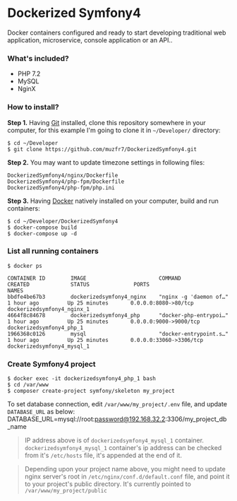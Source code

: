 # Dockerized Symfony4
Docker containers configured and ready to start developing traditional web application, microservice, console application or an API..

### What's included?
* PHP 7.2
* MySQL
* NginX

### How to install?
**Step 1.** Having [Git](https://git-scm.com) installed, clone this repository somewhere in your computer, for this example I'm going to clone it in `~/Developer/` directory:
```
$ cd ~/Developer
$ git clone https://github.com/muzfr7/DockerizedSymfony4.git
```

**Step 2.** You may want to update timezone settings in following files:
```
DockerizedSymfony4/nginx/Dockerfile
DockerizedSymfony4/php-fpm/Dockerfile
DockerizedSymfony4/php-fpm/php.ini
```

**Step 3.** Having [Docker](https://www.docker.com) natively installed on your computer, build and run containers:
```
$ cd ~/Developer/DockerizedSymfony4
$ docker-compose build
$ docker-compose up -d
```

### List all running containers
```
$ docker ps

CONTAINER ID        IMAGE                       COMMAND                  CREATED             STATUS              PORTS                     NAMES
bbdfe4be67b3        dockerizedsymfony4_nginx    "nginx -g 'daemon of…"   1 hour ago         Up 25 minutes       0.0.0.0:8080->80/tcp      dockerizedsymfony4_nginx_1
4664f8c84678        dockerizedsymfony4_php      "docker-php-entrypoi…"   1 hour ago         Up 25 minutes       0.0.0.0:9000->9000/tcp    dockerizedsymfony4_php_1
1966368c0126        mysql                       "docker-entrypoint.s…"   1 hour ago         Up 25 minutes       0.0.0.0:33060->3306/tcp   dockerizedsymfony4_mysql_1
```

### Create Symfony4 project
```
$ docker exec -it dockerizedsymfony4_php_1 bash
$ cd /var/www
$ composer create-project symfony/skeleton my_project
```

To set database connection, edit `/var/www/my_project/.env` file, and update `DATABASE_URL` as below:
DATABASE_URL=mysql://root:password@192.168.32.2:3306/my_project_db_name

> IP address above is of `dockerizedsymfony4_mysql_1` container. `dockerizedsymfony4_mysql_1` container's ip address can be checked from it's `/etc/hosts` file, it's appended at the end of it.

> Depending upon your project name above, you might need to update nginx server's root in `/etc/nginx/conf.d/default.conf` file, and point it to your project's public directory. 
> It's currently pointed to `/var/www/my_project/public`

